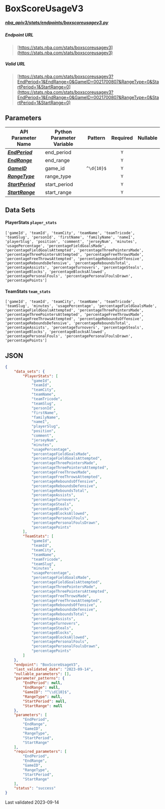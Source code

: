 # BoxScoreUsageV3
##### [nba_apiv3/stats/endpoints/boxscoreusagev3.py](https://github.com/swar/nba_api/blob/master/src/nba_api/stats/endpoints/boxscoreusagev3.py)

##### Endpoint URL
>[https://stats.nba.com/stats/boxscoreusagev3](https://stats.nba.com/stats/boxscoreusagev3)

##### Valid URL
>[https://stats.nba.com/stats/boxscoreusagev3?EndPeriod=1&EndRange=0&GameID=0021700807&RangeType=0&StartPeriod=1&StartRange=0](https://stats.nba.com/stats/boxscoreusagev3?EndPeriod=1&EndRange=0&GameID=0021700807&RangeType=0&StartPeriod=1&StartRange=0)

## Parameters
| API Parameter Name                                                                                                            | Python Parameter Variable |  Pattern   | Required | Nullable |
|-------------------------------------------------------------------------------------------------------------------------------|---------------------------|:----------:|:--------:|:--------:|
| [_**EndPeriod**_](https://github.com/shufinskiy/nba_apiv3/blob/master/docs/nba_api/stats/library/parameters.md#EndPeriod)     | end_period                |            |   `Y`    |          | 
| [_**EndRange**_](https://github.com/shufinskiy/nba_apiv3/blob/master/docs/nba_api/stats/library/parameters.md#EndRange)       | end_range                 |            |   `Y`    |          | 
| [_**GameID**_](https://github.com/shufinskiy/nba_apiv3/blob/master/docs/nba_api/stats/library/parameters.md#GameID)           | game_id                   | `^\d{10}$` |   `Y`    |          | 
| [_**RangeType**_](https://github.com/shufinskiy/nba_apiv3/blob/master/docs/nba_api/stats/library/parameters.md#RangeType)     | range_type                |            |   `Y`    |          | 
| [_**StartPeriod**_](https://github.com/shufinskiy/nba_apiv3/blob/master/docs/nba_api/stats/library/parameters.md#StartPeriod) | start_period              |            |   `Y`    |          | 
| [_**StartRange**_](https://github.com/shufinskiy/nba_apiv3/blob/master/docs/nba_api/stats/library/parameters.md#StartRange)   | start_range               |            |   `Y`    |          | 

## Data Sets
#### PlayerStats `player_stats`
```text
['gameId', 'teamId', 'teamCity', 'teamName', 'teamTricode', 'teamSlug', 'personId', 'firstName', 'familyName', 'nameI', 'playerSlug', 'position', 'comment', 'jerseyNum', 'minutes', 'usagePercentage', 'percentageFieldGoalsMade', 'percentageFieldGoalsAttempted', 'percentageThreePointersMade', 'percentageThreePointersAttempted', 'percentageFreeThrowsMade', 'percentageFreeThrowsAttempted', 'percentageReboundsOffensive', 'percentageReboundsDefensive', 'percentageReboundsTotal', 'percentageAssists', 'percentageTurnovers', 'percentageSteals', 'percentageBlocks', 'percentageBlocksAllowed', 'percentagePersonalFouls', 'percentagePersonalFoulsDrawn', 'percentagePoints']
```

#### TeamStats `team_stats`
```text
['gameId', 'teamId', 'teamCity', 'teamName', 'teamTricode', 'teamSlug', 'minutes', 'usagePercentage', 'percentageFieldGoalsMade', 'percentageFieldGoalsAttempted', 'percentageThreePointersMade', 'percentageThreePointersAttempted', 'percentageFreeThrowsMade', 'percentageFreeThrowsAttempted', 'percentageReboundsOffensive', 'percentageReboundsDefensive', 'percentageReboundsTotal', 'percentageAssists', 'percentageTurnovers', 'percentageSteals', 'percentageBlocks', 'percentageBlocksAllowed', 'percentagePersonalFouls', 'percentagePersonalFoulsDrawn', 'percentagePoints']
```


## JSON
```json
{
    "data_sets": {
        "PlayerStats": [
            "gameId", 
            "teamId",
            "teamCity",
            "teamName",
            "teamTricode",
            "teamSlug",
            "personId",
            "firstName",
            "familyName",
            "nameI",
            "playerSlug",
            "position",
            "comment",
            "jerseyNum",
            "minutes",
            "usagePercentage",
            "percentageFieldGoalsMade",
            "percentageFieldGoalsAttempted",
            "percentageThreePointersMade",
            "percentageThreePointersAttempted",
            "percentageFreeThrowsMade",
            "percentageFreeThrowsAttempted",
            "percentageReboundsOffensive",
            "percentageReboundsDefensive",
            "percentageReboundsTotal",
            "percentageAssists",
            "percentageTurnovers",
            "percentageSteals",
            "percentageBlocks",
            "percentageBlocksAllowed",
            "percentagePersonalFouls",
            "percentagePersonalFoulsDrawn",
            "percentagePoints"
        ],
        "TeamStats": [
            "gameId", 
            "teamId", 
            "teamCity",
            "teamName",
            "teamTricode",
            "teamSlug",
            "minutes",
            "usagePercentage", 
            "percentageFieldGoalsMade", 
            "percentageFieldGoalsAttempted", 
            "percentageThreePointersMade", 
            "percentageThreePointersAttempted", 
            "percentageFreeThrowsMade", 
            "percentageFreeThrowsAttempted", 
            "percentageReboundsOffensive", 
            "percentageReboundsDefensive", 
            "percentageReboundsTotal", 
            "percentageAssists", 
            "percentageTurnovers", 
            "percentageSteals", 
            "percentageBlocks", 
            "percentageBlocksAllowed",
            "percentagePersonalFouls",
            "percentagePersonalFoulsDrawn",
            "percentagePoints"
        ]
    },
    "endpoint": "BoxScoreUsageV3",
    "last_validated_date": "2023-09-14",
    "nullable_parameters": [],
    "parameter_patterns": {
        "EndPeriod": null,
        "EndRange": null,
        "GameID": "^\\d{10}$",
        "RangeType": null,
        "StartPeriod": null,
        "StartRange": null
    },
    "parameters": [
        "EndPeriod",
        "EndRange",
        "GameID",
        "RangeType",
        "StartPeriod",
        "StartRange"
    ],
    "required_parameters": [
        "EndPeriod",
        "EndRange",
        "GameID",
        "RangeType",
        "StartPeriod",
        "StartRange"
    ],
    "status": "success"
}
```

Last validated 2023-09-14